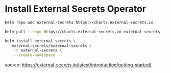 # Install External Secrets Operator

```sh
helm repo add external-secrets https://charts.external-secrets.io

helm pull --repo https://charts.external-secrets.io external-secrets --untar

helm install external-secrets \
   external-secrets/external-secrets \
    -n external-secrets \
    --create-namespace
```

source: https://external-secrets.io/latest/introduction/getting-started/ 

